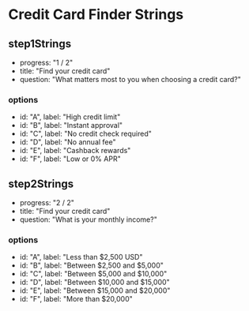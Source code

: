 # Credit Card Finder Strings

## step1Strings

- progress: "1 / 2"
- title: "Find your credit card"
- question: "What matters most to you when choosing a credit card?"

### options

- id: "A", label: "High credit limit"
- id: "B", label: "Instant approval"
- id: "C", label: "No credit check required"
- id: "D", label: "No annual fee"
- id: "E", label: "Cashback rewards"
- id: "F", label: "Low or 0% APR"

## step2Strings

- progress: "2 / 2"
- title: "Find your credit card"
- question: "What is your monthly income?"

### options

- id: "A", label: "Less than $2,500 USD"
- id: "B", label: "Between $2,500 and $5,000"
- id: "C", label: "Between $5,000 and $10,000"
- id: "D", label: "Between $10,000 and $15,000"
- id: "E", label: "Between $15,000 and $20,000"
- id: "F", label: "More than $20,000"
